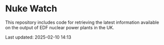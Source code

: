 # Nuke Watch

This repository includes code for retrieving the latest information available on the output of EDF nuclear power plants in the UK.

Last updated: 2025-02-10 14:13